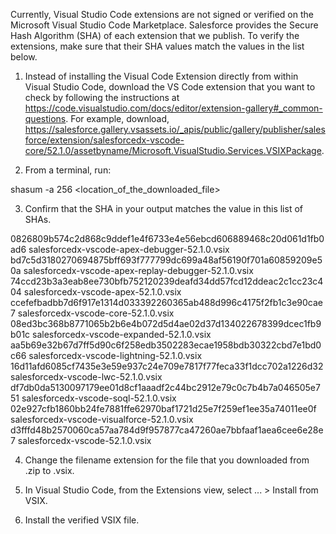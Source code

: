 Currently, Visual Studio Code extensions are not signed or verified on the
Microsoft Visual Studio Code Marketplace. Salesforce provides the Secure Hash
Algorithm (SHA) of each extension that we publish. To verify the extensions,
make sure that their SHA values match the values in the list below.

1. Instead of installing the Visual Code Extension directly from within Visual
   Studio Code, download the VS Code extension that you want to check by
   following the instructions at
   https://code.visualstudio.com/docs/editor/extension-gallery#_common-questions.
   For example, download,
   https://salesforce.gallery.vsassets.io/_apis/public/gallery/publisher/salesforce/extension/salesforcedx-vscode-core/52.1.0/assetbyname/Microsoft.VisualStudio.Services.VSIXPackage.

2. From a terminal, run:

shasum -a 256 <location_of_the_downloaded_file>

3. Confirm that the SHA in your output matches the value in this list of SHAs.

0826809b574c2d868c9ddef1e4f6733e4e56ebcd606889468c20d061d1fb0ad6  salesforcedx-vscode-apex-debugger-52.1.0.vsix
bd7c5d3180270694875bff693f777799dc699a48af56190f701a60859209e50a  salesforcedx-vscode-apex-replay-debugger-52.1.0.vsix
74ccd23b3a3eab8ee730bfb752120239deafd34dd57fcd12ddeac2c1cc23c404  salesforcedx-vscode-apex-52.1.0.vsix
ccefefbadbb7d6f917e1314d033392260365ab488d996c4175f2fb1c3e90cae7  salesforcedx-vscode-core-52.1.0.vsix
08ed3bc368b8771065b2b6e4b072d5d4ae02d37d134022678399dcec1fb9b01c  salesforcedx-vscode-expanded-52.1.0.vsix
aa5b69e32b67d7ff5d90c6f258edb3502283ecae1958bdb30322cbd7e1bd0c66  salesforcedx-vscode-lightning-52.1.0.vsix
16d11afd6085cf7435e3e59e937c24e709e7817f77feca33f1dcc702a1226d32  salesforcedx-vscode-lwc-52.1.0.vsix
df7db0da5130097179ee01d8cf1aaadf2c44bc2912e79c0c7b4b7a046505e751  salesforcedx-vscode-soql-52.1.0.vsix
02e927cfb1860bb24fe7881ffe62970baf1721d25e7f259ef1ee35a74011ee0f  salesforcedx-vscode-visualforce-52.1.0.vsix
d3fffd48b2570060ca57aa784d9f957877ca47260ae7bbfaaf1aea6cee6e28e7  salesforcedx-vscode-52.1.0.vsix


4. Change the filename extension for the file that you downloaded from .zip to
.vsix.

5. In Visual Studio Code, from the Extensions view, select ... > Install from
VSIX.

6. Install the verified VSIX file.

